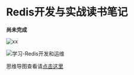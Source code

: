 # Redis开发与实战读书笔记

**尚未完成**

![xx](./xxx.svg)

![学习-Redis开发和运维](https://oayrssjpa.qnssl.com/2017-04-07-学习-Redis开发和运维.jpg)


思维导图查看请[点击这里](https://www.processon.com/embed/mind/58e66a2be4b0bdbcd9580c97)


